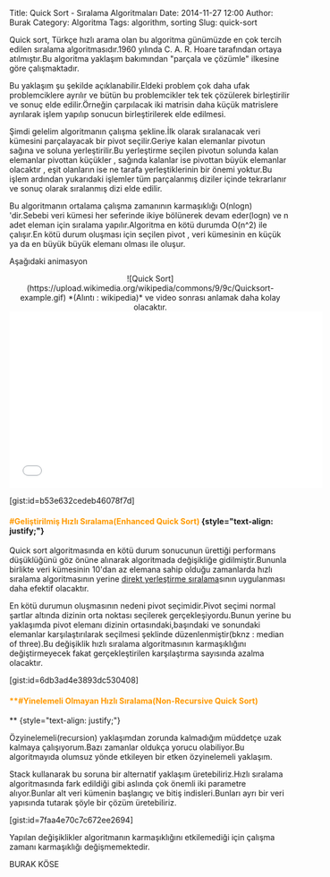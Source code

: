 Title: Quick Sort - Sıralama Algoritmaları
Date: 2014-11-27 12:00
Author: Burak
Category: Algoritma
Tags: algorithm, sorting
Slug: quick-sort

Quick sort, Türkçe hızlı arama olan bu algoritma günümüzde en çok
tercih edilen sıralama algoritmasıdır.1960 yılında C. A. R. Hoare
tarafından ortaya atılmıştır.Bu algoritma yaklaşım bakımından "parçala
ve çözümle" ilkesine göre çalışmaktadır.

Bu yaklaşım şu şekilde açıklanabilir.Eldeki problem çok daha ufak
problemciklere ayrılır ve bütün bu problemcikler tek tek çözülerek
birleştirilir ve sonuç elde edilir.Örneğin çarpılacak iki matrisin daha
küçük matrislere ayrılarak işlem yapılıp sonucun birleştirilerek elde
edilmesi.

Şimdi gelelim algoritmanın çalışma şekline.İlk olarak sıralanacak veri
kümesini parçalayacak bir pivot seçilir.Geriye kalan elemanlar pivotun
sağına ve soluna yerleştirilir.Bu yerleştirme seçilen pivotun solunda
kalan elemanlar pivottan küçükler , sağında kalanlar ise pivottan büyük
elemanlar olacaktır , eşit olanların ise ne tarafa yerleştiklerinin bir
önemi yoktur.Bu işlem ardından yukarıdaki işlemler tüm parçalanmış
diziler içinde tekrarlanır ve sonuç olarak sıralanmış dizi elde edilir.

Bu algoritmanın ortalama çalışma zamanının karmaşıklığı O(nlogn)
'dir.Sebebi veri kümesi her seferinde ikiye bölünerek devam eder(logn)
ve n adet eleman için sıralama yapılır.Algoritma en kötü durumda O(n\^2)
ile çalışır.En kötü durum oluşması için seçilen pivot , veri kümesinin
en küçük ya da en büyük büyük elemanı olması ile oluşur.

Aşağıdaki animasyon

<center>
	![Quick Sort](https://upload.wikimedia.org/wikipedia/commons/9/9c/Quicksort-example.gif)  
	*(Alıntı : wikipedia)*
	ve video sonrası anlamak daha kolay olacaktır.
	<iframe src="//www.youtube.com/embed/ywWBy6J5gz8" width="560" height="315" frameborder="0" allowfullscreen="allowfullscreen"></iframe>
</center>

[gist:id=b53e632cedeb46078f7d]

#### <span style="color: #ff9900;">**\#Geliştirilmiş Hızlı Sıralama(Enhanced Quick Sort)**</span> {style="text-align: justify;"}

Quick sort algoritmasında en kötü durum sonucunun ürettiği performans
düşüklüğünü göz önüne alınarak algoritmada değişikliğe
gidilmiştir.Bununla birlikte veri kümesinin 10'dan az elemana sahip
olduğu zamanlarda hızlı sıralama algoritmasının yerine [direkt
yerleştirme sıralama](http://blog.koseburak.net/insertion-sort/)sının
uygulanması daha efektif olacaktır.

En kötü durumun oluşmasının nedeni pivot seçimidir.Pivot seçimi normal
şartlar altında dizinin orta noktası seçilerek gerçekleşiyordu.Bunun
yerine bu yaklaşımda pivot elemanı dizinin ortasındaki,başındaki ve
sonundaki elemanlar karşılaştırılarak seçilmesi şeklinde
düzenlenmiştir(bknz : median of three).Bu değişiklik hızlı sıralama
algoritmasının karmaşıklığını değiştirmeyecek fakat gerçekleştirilen
karşılaştırma sayısında azalma olacaktır.

[gist:id=6db3ad4e3893dc530408]

#### <span style="color: #ff9900;">**\#Yinelemeli Olmayan Hızlı Sıralama(Non-Recursive Quick Sort)  
**</span> {style="text-align: justify;"}

Özyinelemeli(recursion) yaklaşımdan zorunda kalmadığım müddetçe uzak
kalmaya çalışıyorum.Bazı zamanlar oldukça yorucu olabiliyor.Bu
algoritmayıda olumsuz yönde etkileyen bir etken özyinelemeli yaklaşım.

Stack kullanarak bu soruna bir alternatif yaklaşım üretebiliriz.Hızlı
sıralama algoritmasında fark edildiği gibi aslında çok önemli iki
parametre alıyor.Bunlar alt veri kümenin başlangıç ve bitiş
indisleri.Bunları ayrı bir veri yapısında tutarak şöyle bir çözüm
üretebiliriz.

[gist:id=7faa4e70c7c672ee2694]

Yapılan değişiklikler algoritmanın karmaşıklığını etkilemediği için
çalışma zamanı karmaşıklığı değişmemektedir.

BURAK KÖSE
